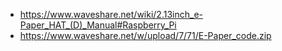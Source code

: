 - https://www.waveshare.net/wiki/2.13inch_e-Paper_HAT_(D)_Manual#Raspberry_Pi
- https://www.waveshare.net/w/upload/7/71/E-Paper_code.zip
